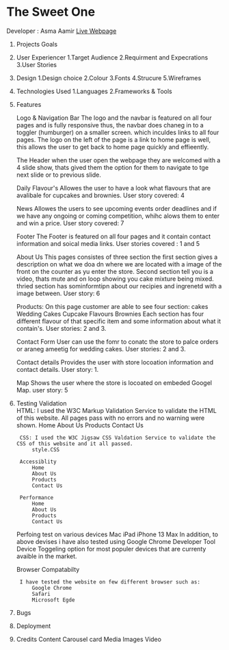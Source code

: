 # The Sweet One 
Developer : Asma Aamir 
[Live Webpage](https://asmaaaamir.github.io/CT_PP1_TSO/)


1. Projects Goals
2. User Experiencer
    1.Target Audience
    2.Requirment and Expecrations
    3.User Stories 

3. Design 
    1.Design choice 
    2.Colour
    3.Fonts
    4.Strucure
    5.Wireframes

4. Technologies Used 
    1.Languages 
    2.Frameworks & Tools

5. Features
   
    Logo & Navigation Bar
        The logo and the navbar is featured on all four pages and is fully responsive thus, the  navbar does chaneg in to a toggler (humburger) on a smaller screen. which inculdes links to all four pages. The logo on the left of the page is a link to home page is well, this allows the user to get back to home page quickly and effieently. 
    
    The Header
        when the user open the webpage they are welcomed with a 4 slide show, thats gived them the option for them to navigate to tge next slide or to previous slide. 
    
    Daily Flavour's
        Allowes the user to have a look what flavours that are avalibale for cupcakes and brownies. 
        User story covered: 4 
      
    News
        Allowes the users to see upcoming events order deadlines and if we have any ongoing or coming competition, whihc alows them to enter and win a price. 
        User story covered: 7 

    Footer
        The Footer is featured on all four pages and it contain contact information and soical media links. 
        User stories covered : 1 and 5

    About Us 
        This pages consistes of three section the first section gives a description on what we doa dn where we are located with a image of the front on the counter as yu enter the store. Second section tell you is a video, thats mute and on loop showing you cake mixture being mixed. thried section has sominformtipn about our recipies and ingrenetd with a image between. 
        User story: 6

    Products: 
        On this page customer are able to see four section:
            cakes 
            Wedding Cakes 
            Cupcake Flavours
            Brownies
        Each section has four different flavour of that specific item and some information about what it contain's. 
        User stories: 2 and 3.

    Contact Form 
        User can use the fomr to conatc the store to palce orders or araneg ameetig for wedding cakes.
        User stories: 2 and 3. 
        
    Contact details 
        Provides the user with store locoation information and contact details. 
        User story: 1. 
        
    Map 
        Shows the user where the store is locoated on embeded Googel Map. 
        user story: 5

6. Testing 
    Validation  
        HTML: I used the W3C Markup Validation Service to validate the HTML of this website. All pages pass with no errors and no warning were shown. 
            Home 
            About Us
            Products 
            Contact Us 

        CSS: I used the W3C Jigsaw CSS Valdation Service to validate the CSS of this website and it all passed. 
            style.CSS 

        Accessiblity 
            Home
            About Us
            Products
            Contact Us

        Performance 
            Home
            About Us
            Products
            Contact Us

    Perfoing test on various devices
    Mac
    iPad
    iPhone 13 Max 
        In addition, to above devises i have also tested using Google Chrome Developer Tool Device Toggeling option for most populer devices that are currenty avaible in the market. 

    Browser Compatabilty 
    
        I have tested the website on few different browser such as:
            Google Chrome
            Safari 
            Microsoft Egde

7. Bugs

8. Deployment

9. Credits
    Content 
        Carousel 
        card 
    Media 
        Images
        Video